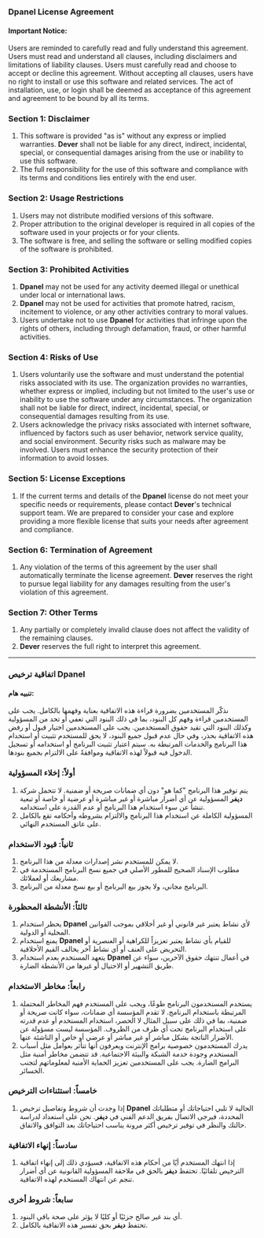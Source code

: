 ### **Dpanel** License Agreement

#### Important Notice:
Users are reminded to carefully read and fully understand this agreement. Users must read and understand all clauses, including disclaimers and limitations of liability clauses. Users must carefully read and choose to accept or decline this agreement. Without accepting all clauses, users have no right to install or use this software and related services. The act of installation, use, or login shall be deemed as acceptance of this agreement and agreement to be bound by all its terms.

### Section 1: Disclaimer
1. This software is provided "as is" without any express or implied warranties. **Dever** shall not be liable for any direct, indirect, incidental, special, or consequential damages arising from the use or inability to use this software.
2. The full responsibility for the use of this software and compliance with its terms and conditions lies entirely with the end user.

### Section 2: Usage Restrictions
1. Users may not distribute modified versions of this software.
2. Proper attribution to the original developer is required in all copies of the software used in your projects or for your clients.
3. The software is free, and selling the software or selling modified copies of the software is prohibited.

### Section 3: Prohibited Activities
1. **Dpanel** may not be used for any activity deemed illegal or unethical under local or international laws.
2. **Dpanel** may not be used for activities that promote hatred, racism, incitement to violence, or any other activities contrary to moral values.
3. Users undertake not to use **Dpanel** for activities that infringe upon the rights of others, including through defamation, fraud, or other harmful activities.

### Section 4: Risks of Use
1. Users voluntarily use the software and must understand the potential risks associated with its use. The organization provides no warranties, whether express or implied, including but not limited to the user's use or inability to use the software under any circumstances. The organization shall not be liable for direct, indirect, incidental, special, or consequential damages resulting from its use.
2. Users acknowledge the privacy risks associated with internet software, influenced by factors such as user behavior, network service quality, and social environment. Security risks such as malware may be involved. Users must enhance the security protection of their information to avoid losses.

### Section 5: License Exceptions
1. If the current terms and details of the **Dpanel** license do not meet your specific needs or requirements, please contact **Dever**'s technical support team. We are prepared to consider your case and explore providing a more flexible license that suits your needs after agreement and compliance.

### Section 6: Termination of Agreement
1. Any violation of the terms of this agreement by the user shall automatically terminate the license agreement. **Dever** reserves the right to pursue legal liability for any damages resulting from the user's violation of this agreement.

### Section 7: Other Terms
1. Any partially or completely invalid clause does not affect the validity of the remaining clauses.
2. **Dever** reserves the full right to interpret this agreement.

--------------------------------------------------------------------------------

### اتفاقية ترخيص **Dpanel**

#### تنبيه هام:
نذكّر المستخدمين بضرورة قراءة هذه الاتفاقية بعناية وفهمها بالكامل. يجب على المستخدمين قراءة وفهم كل البنود، بما في ذلك البنود التي تعفي أو تحد من المسؤولية وكذلك البنود التي تقيد حقوق المستخدمين. يجب على المستخدمين اختيار قبول أو رفض هذه الاتفاقية بحذر، وفي حال عدم قبول جميع البنود، لا يحق للمستخدم تثبيت أو استخدام هذا البرنامج والخدمات المرتبطة به. سيتم اعتبار تثبيت البرنامج أو استخدامه أو تسجيل الدخول فيه قبولاً لهذه الاتفاقية وموافقةً على الالتزام بجميع بنودها.

### أولاً: إخلاء المسؤولية
1. يتم توفير هذا البرنامج "كما هو" دون أي ضمانات صريحة أو ضمنية. لا تتحمل شركة **ديفر** المسؤولية عن أي أضرار مباشرة أو غير مباشرة أو عرضية أو خاصة أو تبعية تنشأ عن سوء استخدام هذا البرنامج أو عدم القدرة على استخدامه.
2. المسؤولية الكاملة عن استخدام هذا البرنامج والالتزام بشروطه وأحكامه تقع بالكامل على عاتق المستخدم النهائي.

### ثانياً: قيود الاستخدام
1. لا يمكن للمستخدم نشر إصدارات معدلة من هذا البرنامج.
2. مطلوب الإسناد الصحيح للمطور الأصلي في جميع نسخ البرنامج المستخدمة في مشاريعك أو لعملائك.
3. البرنامج مجاني، ولا يجوز بيع البرنامج أو بيع نسخ معدلة من البرنامج.

### ثالثاً: الأنشطة المحظورة
1. يحظر استخدام **Dpanel** لأي نشاط يعتبر غير قانوني أو غير أخلاقي بموجب القوانين المحلية أو الدولية.
2. يمنع استخدام **Dpanel** للقيام بأي نشاط يعتبر تعزيزاً للكراهية أو العنصرية أو التحريض على العنف أو أي نشاط آخر يخالف القيم الأخلاقية.
3. يتعهد المستخدم بعدم استخدام **Dpanel** في أعمال تنتهك حقوق الآخرين، سواء عن طريق التشهير أو الاحتيال أو غيرها من الأنشطة الضارة.

### رابعاً: مخاطر الاستخدام
1. يستخدم المستخدمون البرنامج طوعًا، ويجب على المستخدم فهم المخاطر المحتملة المرتبطة باستخدام البرنامج. لا تقدم المؤسسة أي ضمانات، سواء كانت صريحة أو ضمنية، بما في ذلك على سبيل المثال لا الحصر، استخدام المستخدم أو عدم قدرته على استخدام البرنامج تحت أي ظرف من الظروف. المؤسسة ليست مسؤولة عن الأضرار الناتجة بشكل مباشر أو غير مباشر أو عرضي أو خاص أو الناشئة عنها.
2. يدرك المستخدمون خصوصية برامج الإنترنت ويعرفون أنها تتأثر بعوامل مثل أسباب المستخدم وجودة خدمة الشبكة والبيئة الاجتماعية. قد تتضمن مخاطر أمنية مثل البرامج الضارة. يجب على المستخدمين تعزيز الحماية الأمنية لمعلوماتهم لتجنب الخسائر.

### خامساً: استثناءات الترخيص
1. إذا وجدت أن شروط وتفاصيل ترخيص **Dpanel** الحالية لا تلبي احتياجاتك أو متطلباتك المحددة، فيرجى الاتصال بفريق الدعم الفني في **ديفر**. نحن على استعداد لدراسة حالتك والنظر في توفير ترخيص أكثر مرونة يناسب احتياجاتك بعد التوافق والاتفاق.

### سادساً: إنهاء الاتفاقية
1. إذا انتهك المستخدم أيًا من أحكام هذه الاتفاقية، فسيؤدي ذلك إلى إنهاء اتفاقية الترخيص تلقائيًا. تحتفظ **ديفر** بالحق في ملاحقة المسؤولية القانونية عن أي أضرار تنجم عن انتهاك المستخدم لهذه الاتفاقية.

### سابعاً: شروط أخرى
1. أي بند غير صالح جزئيًا أو كليًا لا يؤثر على صحة باقي البنود.
3. تحتفظ **ديفر** بحق تفسير هذه الاتفاقية بالكامل.
